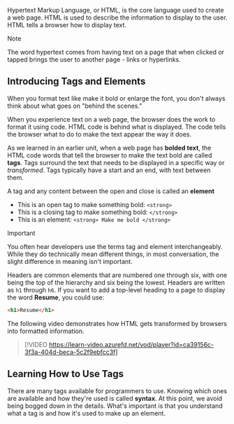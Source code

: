 Hypertext Markup Language, or HTML, is the core language used to create a web page. HTML is used to describe the information to display to the user. HTML tells a browser how to display text.

> [!NOTE]
> The word hypertext comes from having text on a page that when clicked or tapped brings the user to another page - links or hyperlinks.

## Introducing Tags and Elements

When you format text like make it bold or enlarge the font, you don't always think about what goes on "behind the scenes."

When you experience text on a web page, the browser does the work to format it using code. HTML code is behind what is displayed. The code tells the browser what to do to make the text appear the way it does.

As we learned in an earlier unit, when a web page has **bolded text**, the HTML code words that tell the browser to make the text bold are called **tags**. Tags surround the text that needs to be displayed in a specific way or *transformed*. Tags typically have a start and an end, with text between them.

A tag and any content between the open and close is called an **element**

- This is an open tag to make something bold: `<strong>`
- This is a closing tag to make something bold: `</strong>`
- This is an element: `<strong> Make me bold </strong>`

> [!IMPORTANT] 
> You often hear developers use the terms tag and element interchangeably. While they do technically mean different things, in most conversation, the slight difference in meaning isn't important.

Headers are common elements that are numbered one through six, with one being the top of the hierarchy and six being the lowest. Headers are written as `h1` through `h6`. If you want to add a top-level heading to a page to display the word **Resume**, you could use:

```html
<h1>Resume</h1>
```

The following video demonstrates how HTML gets transformed by browsers into formatted information.

>[!VIDEO https://learn-video.azurefd.net/vod/player?id=ca39156c-3f3a-404d-beca-5c2f9ebfcc3f]

## Learning How to Use Tags

There are many tags available for programmers to use. Knowing which ones are available and how they're used is called **syntax**. At this point, we avoid being bogged down in the details. What's important is that you understand what a tag is and how it's used to make up an element.
